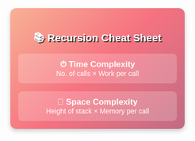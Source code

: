 

<div style="border-radius: 12px; padding: 16px; width: 320px; background: linear-gradient(135deg, #f8b195, #f67280, #c06c84); color: #fff; font-family: 'Comic Sans MS', sans-serif; box-shadow: 0 4px 8px rgba(0, 0, 0, 0.2); text-align: center; margin: auto;">
  <h2 style="margin-bottom: 12px; font-size: 1.5em; text-shadow: 2px 2px #333;">📚 Recursion Cheat Sheet</h2>
  <div style="background: rgba(255, 255, 255, 0.2); border-radius: 8px; padding: 12px; margin-bottom: 16px;">
    <h3 style="margin: 0; font-size: 1.2em;">⏱ Time Complexity</h3>
    <p style="margin: 0; font-size: 1em;">No. of calls × Work per call</p>
  </div>
  <div style="background: rgba(255, 255, 255, 0.2); border-radius: 8px; padding: 12px;">
    <h3 style="margin: 0; font-size: 1.2em;">💾 Space Complexity</h3>
    <p style="margin: 0; font-size: 1em;">Height of stack × Memory per call</p>
  </div>
</div>
